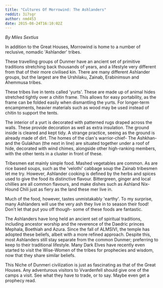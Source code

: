```yaml
---
title: "Cultures Of Morrowind: The Ashlanders"
reddit: 3i7sgr
author: nmd453
date: 2015-08-24T16:10:02Z
---
```


*By Miles Sextius*

In addition to the Great Houses, Morrowind is home to a number of reclusive, nomadic 'Ashlander' tribes.

These travelling groups of Dunmer have an ancient set of primitive traditions stretching back thousands of years, and a lifestyle very different from that of their more civilised kin. There are many different Ashlander groups, but the largest are the Urshilaku, Zainab, Erabinimsun and Ahemmusa tribes.

These tribes live in tents called 'yurts'. These are made up of animal hides stretched tightly over a chitin frame. This allows for easy portability, as the frame can be folded easily when dismantling the yurts. For longer-term encampments, heavier materials such as wood may be used instead of chitin to support the tents. 

The interior of a yurt is decorated with patterned rugs draped across the walls.  These provide decoration as well as extra insulation. The ground inside is cleared and kept tidy. A strange practice, seeing as the ground is already made of dirt. The homes of the clan's warrior-chief- The Ashkhan- and the Gulakhan (the next in line) are situated together under a roof of hide, decorated with wind chimes, alongside other high-ranking members, with the other tents in a cluster in front of these.

Tribesmen eat mainly simple food. Mashed vegetables are common. As are rice based soups, such as the 'velothi' cabbage soup the Zainab tribesmen let me try. However, Ashlander cooking is defined by the herbs and spices used to give the food its distinctive flavour. Bittergreen, ginger and local chillies are all common flavours, and make dishes such as Ashland Nix-Hound Chili just as fiery as the land these mer live in. 

Much of the food, however, tastes unmistakably 'earthy'. To my surprise, many Ashlanders will use the very ash they live in to season their food! Don't let that put you off though- some of these foods are fantastic.

The Ashlanders have long held an ancient set of spiritual traditions, including ancestor worship and the reverence of the Daedric princes Mephala, Boethiah and Azura. Since the fall of ALMSIVI, the temple has adopted these beliefs, albeit with a more refined approach. Despite this, most Ashlanders still stay separate from the common Dunmer; preferring to keep to their traditional lifestyle. Many Dark Elves have recently even started to visit the Wise-Women of the tribes for prophecies and wisdom, now that they share similar beliefs.

This Niche of Dunmeri civilization is just as fascinating as that of the Great Houses. Any adventurous visitors to Vvardenfell should give one of the camps a visit. See what they have to trade, or to say. Maybe even get a prophecy read. 
